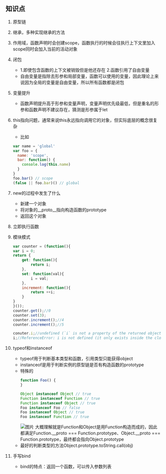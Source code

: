 ## 知识点
1. 原型链
2. 继承，多种实现继承的方法
3. 作用域，函数声明时会创建scope，函数执行的时候会往执行上下文里加入scope同时会加入当前的活动对象
4. 闭包
   - 1.即使包含函数的上下文被销毁但是他还存在 2.函数引用了自由变量
   - 自由变量是指除去形参和局部变量，函数可以使用的变量，因此理论上来说因为全局的变量是自由变量，所以所有函数都是闭包
5. 变量提升
   - 函数声明提升高于形参和变量声明，变量声明优先级最低，但是重名的形参和函数声明不建议存在，猜测是形参属于let

6. this指向问题，通常来说this永远指向调用它的对象，但实际底层的概念很复杂
   - 比如
   ```javascript
   var name = 'global'
   var foo = {
     name: 'scope',
     bar: function() {
       console.log(this.name)
     }
   }
   foo.bar() // scope
   (false || foo.bar)() // global
   ```
7. new的过程中发生了什么
   - 新建一个对象
   - 将对象的__proto__指向构造函数的prototype
   - 返回这个对象

8. 立即执行函数

9. 模块模式
    ```javascript
    var counter = (function(){
    var i = 0;
    return {
        get: function(){
            return i;
        },
        set: function(val){
            i = val;
        },
        increment: function(){
            return ++i;
        }
    }
    }());
    counter.get();//0
    counter.set(3);
    counter.increment();//4
    counter.increment();//5

    conuter.i;//undefined (`i` is not a property of the returned object)
    i;//ReferenceError: i is not defined (it only exists inside the closure)
    ```
10. typeof和instanceof
    - typeof用于判断基本类型和函数，引用类型只能获得object
    - instanceof是用于判断实例的原型链是否有构造函数的prototype
    - 特殊的
      ```javascript 
      function Foo() {
      }

      Object instanceof Object // true
      Function instanceof Function // true
      Function instanceof Object // true
      Foo instanceof Foo // false
      Foo instanceof Object // true
      Foo instanceof Function // true
      ```
      ![图片](https://p1-jj.byteimg.com/tos-cn-i-t2oaga2asx/gold-user-assets/2018/5/28/163a55d5d35b866d~tplv-t2oaga2asx-zoom-in-crop-mark:1304:0:0:0.awebp)
      大概理解就是Function和Object是用Function构造而成的，因此都满足Function.__proto === Function.prototype、Object.__proto === Function.prototype，最终都会指向Object.prototype
    - 最好的判断类型的方法Object.prototype.toString.call(obj)

11. 手写bind
    - bind的特点：返回一个函数，可以传入参数列表